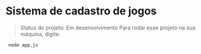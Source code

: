 <h1>Sistema de cadastro de jogos</h1>

>Status do projeto: Em desenvolvimento
Para rodar esse projeto na sua máquina, digite:
```
 node app.js
```
